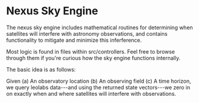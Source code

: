# Nexus Sky Engine

The nexus sky engine includes mathematical routines for determining when satellites will interfere with astronomy observations, and contains functionality to mitigate and minimize this inferference.

Most logic is found in files within src/controllers. Feel free to browse through them if you're curious how the sky engine functions internally.

The basic idea is as follows:

Given (a) An observatory location (b) An observing field (c) A time horizon, we query leolabs data---and using the returned state vectors---we zero in on exactly when and where satellites will interfere with observations.
